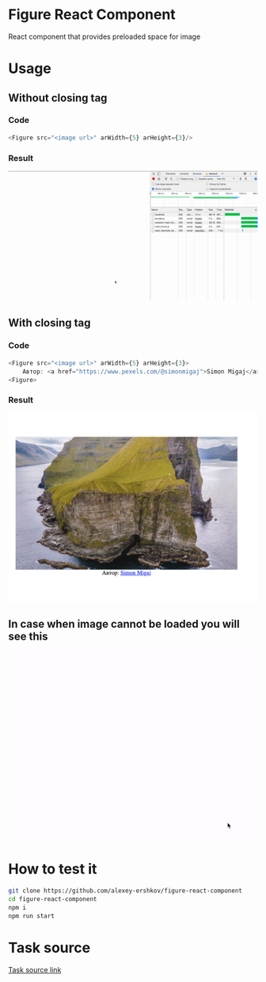 # Figure React Component
React component that provides preloaded space for image

# Usage
## Without closing tag
### Code
```typescript jsx
<Figure src="<image url>" arWidth={5} arHeight={3}/>
```
### Result
![](./media/loading.gif)

## With closing tag
### Code
```typescript jsx
<Figure src="<image url>" arWidth={5} arHeight={3}>
    Автор: <a href="https://www.pexels.com/@simonmigaj">Simon Migaj</a>
<Figure>
```
### Result
![](./media/withCaption.png)

## In case when image cannot be loaded you will see this
![](./media/error.gif)

# How to test it

```bash
git clone https://github.com/alexey-ershkov/figure-react-component
cd figure-react-component
npm i
npm run start
```

# Task source
[Task source link](https://docs.google.com/document/d/1dhMPnkwXXc2VTGl74GK5FmzwPBhPOxbUxWdwZpyqCXA/edit#)
